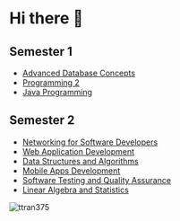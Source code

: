 # Hi there 👋

## Semester 1

- [Advanced Database Concepts](https://github.com/ttran375/comp214)
- [Programming 2](https://github.com/ttran375/comp123)
- [Java Programming](https://github.com/ttran375/comp228)

## Semester 2

- [Networking for Software Developers](https://github.com/ttran375/comp216)
- [Web Application Development](https://github.com/ttran375/comp229)
- [Data Structures and Algorithms](https://github.com/ttran375/comp254)
- [Mobile Apps Development](https://github.com/ttran375/comp304)
- [Software Testing and Quality Assurance](https://github.com/ttran375/comp311)
- [Linear Algebra and Statistics](https://github.com/ttran375/math210)

<!--
**ttran375/ttran375** is a ✨ _special_ ✨ repository because its `README.md` (this file) appears on your GitHub profile.

Here are some ideas to get you started:

- 🔭 I’m currently working on ...
- 🌱 I’m currently learning ...
- 👯 I’m looking to collaborate on ...
- 🤔 I’m looking for help with ...
- 💬 Ask me about ...
- 📫 How to reach me: ...
- 😄 Pronouns: ...
- ⚡ Fun fact: ...
-->

<p><img align="center" src="https://github-readme-stats.vercel.app/api/top-langs?username=ttran375&&show_icons=true&locale=en&layout=compact&langs_count=12" alt="ttran375" /></p>
